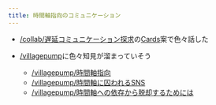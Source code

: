 ```yaml
---
title: 時間軸指向のコミュニケーション
---
```


* [/collab/遅延コミュニケーション探求](https://scrapbox.io/collab/遅延コミュニケーション探求)の[Cards](Cards.md)案で色々話した

* [/villagepump](https://scrapbox.io/villagepump)に色々知見が溜まっていそう
  
  * [/villagepump/時間軸指向](https://scrapbox.io/villagepump/時間軸指向)
  * [/villagepump/時間軸に囚われるSNS](https://scrapbox.io/villagepump/時間軸に囚われるSNS)
  * [/villagepump/時間軸への依存から脱却するためには](https://scrapbox.io/villagepump/時間軸への依存から脱却するためには)
